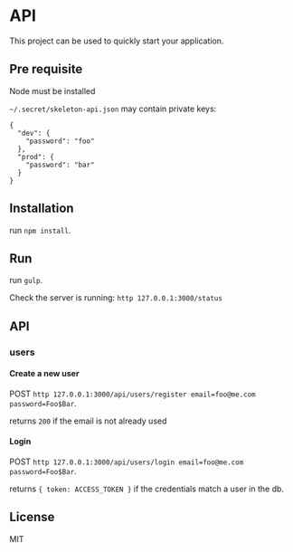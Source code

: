 # API

This project can be used to quickly start your application.

## Pre requisite

Node must be installed

`~/.secret/skeleton-api.json` may contain private keys:

    {
      "dev": {
        "password": "foo"
      },
      "prod": {
        "password": "bar"
      }
    }

## Installation

run `npm install`.

## Run

run `gulp`. 

Check the server is running: `http 127.0.0.1:3000/status`

## API

### users

#### Create a new user

POST `http 127.0.0.1:3000/api/users/register email=foo@me.com password=Foo$Bar`. 

returns `200` if the email is not already used

#### Login

POST `http 127.0.0.1:3000/api/users/login email=foo@me.com password=Foo$Bar`.

returns `{ token: ACCESS_TOKEN }` if the credentials match a user in the db.

## License

MIT